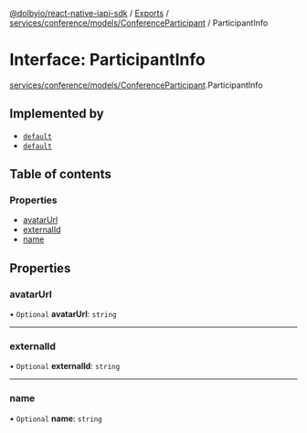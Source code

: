 [@dolbyio/react-native-iapi-sdk](../README.md) / [Exports](../modules.md) / [services/conference/models/ConferenceParticipant](../modules/services_conference_models_ConferenceParticipant.md) / ParticipantInfo

# Interface: ParticipantInfo

[services/conference/models/ConferenceParticipant](../modules/services_conference_models_ConferenceParticipant.md).ParticipantInfo

## Implemented by

- [`default`](../classes/services_conference_models_ConferenceParticipant.default.md)
- [`default`](../classes/services_conference_models_Participant.default.md)

## Table of contents

### Properties

- [avatarUrl](services_conference_models_ConferenceParticipant.ParticipantInfo.md#avatarurl)
- [externalId](services_conference_models_ConferenceParticipant.ParticipantInfo.md#externalid)
- [name](services_conference_models_ConferenceParticipant.ParticipantInfo.md#name)

## Properties

### avatarUrl

• `Optional` **avatarUrl**: `string`

___

### externalId

• `Optional` **externalId**: `string`

___

### name

• `Optional` **name**: `string`
